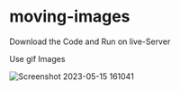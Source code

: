 # moving-images

Download the Code and Run on live-Server

Use gif Images 


![Screenshot 2023-05-15 161041](https://github.com/rohanmr/moving-images/assets/122428641/1ea6eeb2-a3a2-4f14-aa8b-709b34a736d2)
